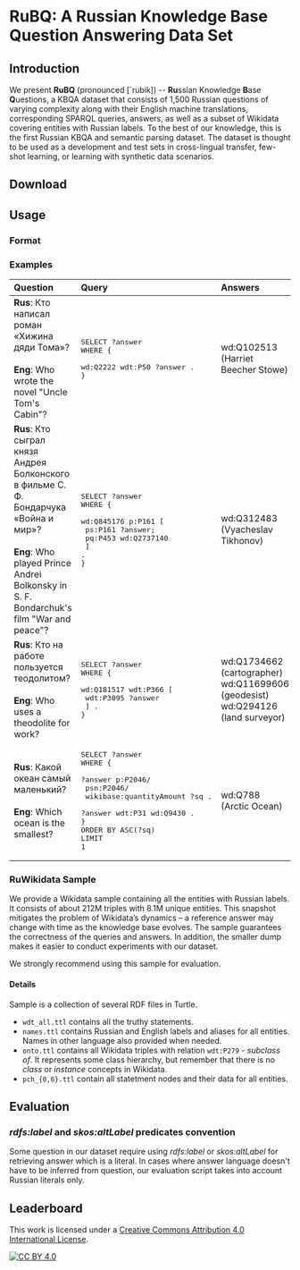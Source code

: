 # RuBQ: A Russian Knowledge Base Question Answering Data Set

## Introduction

We present **RuBQ** (pronounced \[\`rubik\]) -- **Ru**ssian Knowledge **B**ase **Q**uestions, a KBQA dataset that consists of 1,500 Russian questions of varying complexity along with their English machine translations, corresponding SPARQL queries, answers, as well as a subset of Wikidata covering entities with Russian labels. To the best of our knowledge, this is the first Russian KBQA and semantic parsing dataset. The dataset is thought to be used as a development and test sets in cross-lingual transfer, few-shot learning, or  learning with synthetic data scenarios. 

## Download

## Usage

<!--
About intended for evaluation not testing 
-->

### Format

### Examples

| Question | Query | Answers | Tags |
| :--- | :--- | :--- | :---- |
| **Rus**: Кто написал роман «Хижина дяди Тома»? <br><br> **Eng**: Who wrote the novel "Uncle Tom's Cabin"? | <pre>SELECT ?answer <br>WHERE {<br>  wd:Q2222 wdt:P50 ?answer .<br>}</pre> | wd:Q102513 <br> (Harriet Beecher Stowe) | 1-hop |
| **Rus**: Кто сыграл князя Андрея Болконского в фильме С. Ф. Бондарчука «Война и мир»? <br><br> **Eng**: Who played Prince Andrei Bolkonsky in S. F. Bondarchuk's film "War and peace"? | <pre>SELECT ?answer<br>WHERE {<br>  wd:Q845176 p:P161 [<br>    ps:P161 ?answer; <br>    pq:P453 wd:Q2737140<br>  ] .<br>}</pre> | wd:Q312483 <br> (Vyacheslav Tikhonov) | qualifier-constraint |
| **Rus**: Кто на работе пользуется теодолитом? <br><br> **Eng**: Who uses a theodolite for work? | <pre>SELECT ?answer <br>WHERE {<br>  wd:Q181517 wdt:P366 [<br>    wdt:P3095 ?answer<br>  ] .<br>}</pre> | wd:Q1734662<br> (cartographer)  <br> wd:Q11699606<br> (geodesist) <br> wd:Q294126<br> (land surveyor)  | multi-hop |
| **Rus**: Какой океан самый маленький? <br><br> **Eng**: Which ocean is the smallest? | <pre>SELECT ?answer <br>WHERE {<br>  ?answer p:P2046/<br>     psn:P2046/<br>     wikibase:quantityAmount ?sq .<br>  ?answer wdt:P31 wd:Q9430 .<br>}<br>ORDER BY ASC(?sq)<br>LIMIT 1</pre> | wd:Q788<br>(Arctic Ocean) | multi-constraint<br><br>reverse<br><br>ranking |

### RuWikidata Sample

We provide a Wikidata sample containing all the entities with Russian labels. It consists of about 212M triples with 8.1M unique entities. This snapshot mitigates the problem of Wikidata’s dynamics – a reference answer may change with time as the knowledge base evolves. The sample guarantees the correctness of the queries and answers. In addition, the smaller dump makes it easier to conduct experiments with our dataset.

We strongly recommend using this sample for evaluation.

#### Details

Sample is a collection of several RDF files in Turtle.

 - `wdt_all.ttl` contains all the truthy statements.
 - `names.ttl` contains Russian and English labels and aliases for all entities. Names in other language also provided when needed.
 - `onto.ttl` contains all Wikidata triples with relation `wdt:P279` - *subclass of*. It represents some class hierarchy, but remember that there is no *class* or *instance* concepts in Wikidata.
 - `pch_{0,6}.ttl` contain all statetment nodes and their data for all entities.

## Evaluation

### *rdfs:label* and *skos:altLabel* predicates convention

Some question in our dataset require using *rdfs:label* or *skos:altLabel* for retrieving answer which is a literal. In cases where answer language doesn't have to be inferred from question, our evaluation script takes into account Russian literals only.

## Leaderboard

This work is licensed under a [Creative Commons Attribution 4.0 International License][cc-by].

[![CC BY 4.0][cc-by-image]][cc-by]

[cc-by]: http://creativecommons.org/licenses/by/4.0/
[cc-by-image]: https://i.creativecommons.org/l/by/4.0/88x31.png
[cc-by-shield]: https://img.shields.io/badge/License-CC%20BY%204.0-lightgrey.svg
